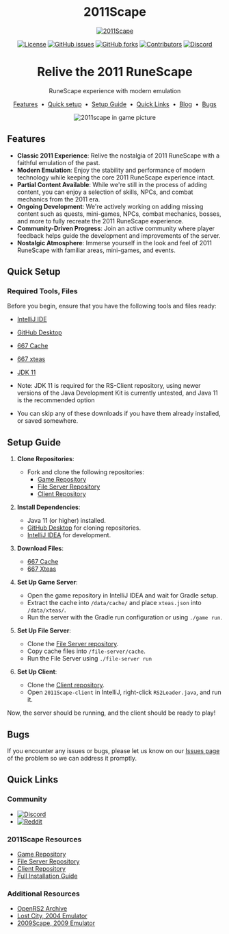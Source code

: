 <div align="center">
<h1>2011Scape</h1>
<a href="https://github.com/2011Scape/game">
  <img src="https://i.imgur.com/IKFkP0S.jpeg" alt="2011Scape">
</a>

[![License](https://img.shields.io/badge/license-ISC-blue?style=for-the-badge&logo=open-source-initiative&logoColor=white)](https://opensource.org/licenses/ISC)
[![GitHub issues](https://img.shields.io/github/issues/2011Scape/game?style=for-the-badge&label=Issues%20%E2%9A%A0%EF%B8%8F&color=gold)](https://github.com/2011Scape/game/issues)
[![GitHub forks](https://img.shields.io/github/forks/2011Scape/game?style=for-the-badge&logo=github&logoColor=white)](https://github.com/2011Scape/game/forks)
[![Contributors](https://img.shields.io/github/contributors/2011Scape/game?style=for-the-badge&logo=github&color=darkgreen)](https://github.com/2011Scape/game/graphs/contributors)
[![Discord](https://img.shields.io/discord/1055304546521469019?label=chat&logo=discord&logoColor=white&style=for-the-badge&color=5865F2)](https://discord.gg/jDbBAKjhxh)

<h1>Relive the 2011 RuneScape</h1>

<p>RuneScape experience with modern emulation</p>

<a href="#features">Features</a> &nbsp;&bull;&nbsp;
<a href="#quick-setup">Quick setup</a> &nbsp;&bull;&nbsp;
<a href="#setup-guide">Setup Guide</a> &nbsp;&bull;&nbsp;
<a href="#quick-links">Quick Links</a> &nbsp;&bull;&nbsp;
<a href="https://rune-server.org/threads/667-2011scape-an-emulation-of-runescape-in-2011-powered-by-rsmod.706352/" target="_blank">Blog</a> &nbsp;&bull;&nbsp;
<a href="https://github.com/2011Scape/game/issues">Bugs</a>

![2011scape in game picture](https://i.imgur.com/TNXa63G.png)

</div>

## Features

- **Classic 2011 Experience**: Relive the nostalgia of 2011 RuneScape with a faithful emulation of the past.
- **Modern Emulation**: Enjoy the stability and performance of modern technology while keeping the core 2011 RuneScape experience intact.
- **Partial Content Available**: While we're still in the process of adding content, you can enjoy a selection of skills, NPCs, and combat mechanics from the 2011 era.
- **Ongoing Development**: We're actively working on adding missing content such as quests, mini-games, NPCs, combat mechanics, bosses, and more to fully recreate the 2011 RuneScape experience.
- **Community-Driven Progress**: Join an active community where player feedback helps guide the development and improvements of the server.
- **Nostalgic Atmosphere**: Immerse yourself in the look and feel of 2011 RuneScape with familiar areas, mini-games, and events.


## Quick Setup

### Required Tools, Files

Before you begin, ensure that you have the following tools and files ready:

- [IntelliJ IDE](https://www.jetbrains.com/idea/download/)
- [GitHub Desktop](https://desktop.github.com/)
- [667 Cache](https://archive.openrs2.org/caches/runescape/278/disk.zip)
- [667 xteas](https://github.com/2011Scape/installation-guide/releases/download/v1.0/xteas.json)
- [JDK 11](https://www.techspot.com/downloads/5553-java-jdk.html)

- Note: JDK 11 is required for the RS-Client repository, using newer versions of the Java Development Kit is currently untested, and Java 11 is the recommended option
- You can skip any of these downloads if you have them already installed, or saved somewhere.

## Setup Guide

1. **Clone Repositories**:
   - Fork and clone the following repositories:
     - [Game Repository](https://github.com/2011Scape/2011Scape)
     - [File Server Repository](https://github.com/2011Scape/file-server)
     - [Client Repository](https://github.com/2011Scape/stronghold-client)

2. **Install Dependencies**:
   - Java 11 (or higher) installed.
   - [GitHub Desktop](https://desktop.github.com/) for cloning repositories.
   - [IntelliJ IDEA](https://www.jetbrains.com/idea/) for development.

3. **Download Files**:
   - [667 Cache](https://archive.openrs2.org/caches/runescape/278/disk.zip)
   - [667 Xteas](https://github.com/2011Scape/installation-guide/releases/download/v1.0/xteas.json)

4. **Set Up Game Server**:
   - Open the game repository in IntelliJ IDEA and wait for Gradle setup.
   - Extract the cache into `/data/cache/` and place `xteas.json` into `/data/xteas/`.
   - Run the server with the Gradle run configuration or using `./game run`.

5. **Set Up File Server**:
   - Clone the [File Server repository](https://github.com/2011Scape/file-server).
   - Copy cache files into `/file-server/cache`.
   - Run the File Server using `./file-server run`

6. **Set Up Client**:
   - Clone the [Client repository](https://github.com/2011Scape/stronghold-client).
   - Open `2011Scape-client` in IntelliJ, right-click `RS2Loader.java`, and run it.

Now, the server should be running, and the client should be ready to play!

## Bugs

If you encounter any issues or bugs, please let us know on our [Issues page](https://github.com/2011Scape/game/issues) of the problem so we can address it promptly.

## Quick Links

### Community
- [![Discord](https://img.shields.io/badge/Discord%20%20-blue?style=for-the-badge&logo=discord&logoColor=white)](https://discord.gg/jDbBAKjhxh)
- [![Reddit](https://img.shields.io/badge/Reddit%20%20-red?style=for-the-badge&logo=reddit&logoColor=white)](https://www.reddit.com/r/2011scape/)

### 2011Scape Resources
- [Game Repository](https://github.com/2011Scape/game)
- [File Server Repository](https://github.com/2011Scape/file-server)
- [Client Repository](https://github.com/2011Scape/2011scape-client)
- [Full Installation Guide](https://github.com/2011Scape/installation-guide)

### Additional Resources
- [OpenRS2 Archive](https://archive.openrs2.org/)
- [Lost City, 2004 Emulator](https://discord.gg/hN3tHUmZEN)
- [2009Scape, 2009 Emulator](https://2009scape.org)
